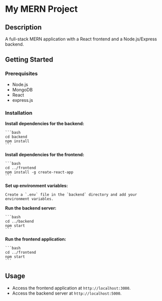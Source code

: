 # My MERN Project

## Description

A full-stack MERN application with a React frontend and a Node.js/Express backend.

## Getting Started

### Prerequisites

- Node.js
- MongoDB
- React
- express.js

  
### Installation

**Install dependencies for the backend:**

    ```bash
    cd backend
    npm install
    ```
**Install dependencies for the frontend:**

    ```bash
    cd ../frontend
    npm install -g create-react-app
    ```
**Set up environment variables:**

    Create a `.env` file in the `backend` directory and add your environment variables.

**Run the backend server:**

    ```bash
    cd ../backend
    npm start
    ```
**Run the frontend application:**

    ```bash
    cd ../frontend
    npm start
    ```
## Usage

- Access the frontend application at `http://localhost:3000`.
- Access the backend server at `http://localhost:5000`.


    

